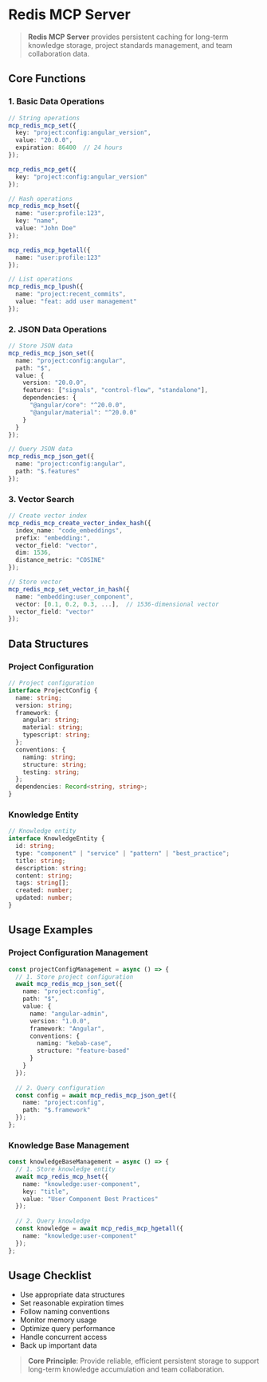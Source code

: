 # Redis MCP Server

> **Redis MCP Server** provides persistent caching for long-term knowledge storage, project standards management, and team collaboration data.

## Core Functions

### 1. Basic Data Operations

```typescript
// String operations
mcp_redis_mcp_set({
  key: "project:config:angular_version",
  value: "20.0.0",
  expiration: 86400  // 24 hours
});

mcp_redis_mcp_get({
  key: "project:config:angular_version"
});

// Hash operations
mcp_redis_mcp_hset({
  name: "user:profile:123",
  key: "name",
  value: "John Doe"
});

mcp_redis_mcp_hgetall({
  name: "user:profile:123"
});

// List operations
mcp_redis_mcp_lpush({
  name: "project:recent_commits",
  value: "feat: add user management"
});
```

### 2. JSON Data Operations

```typescript
// Store JSON data
mcp_redis_mcp_json_set({
  name: "project:config:angular",
  path: "$",
  value: {
    version: "20.0.0",
    features: ["signals", "control-flow", "standalone"],
    dependencies: {
      "@angular/core": "^20.0.0",
      "@angular/material": "^20.0.0"
    }
  }
});

// Query JSON data
mcp_redis_mcp_json_get({
  name: "project:config:angular",
  path: "$.features"
});
```

### 3. Vector Search

```typescript
// Create vector index
mcp_redis_mcp_create_vector_index_hash({
  index_name: "code_embeddings",
  prefix: "embedding:",
  vector_field: "vector",
  dim: 1536,
  distance_metric: "COSINE"
});

// Store vector
mcp_redis_mcp_set_vector_in_hash({
  name: "embedding:user_component",
  vector: [0.1, 0.2, 0.3, ...],  // 1536-dimensional vector
  vector_field: "vector"
});
```

## Data Structures

### Project Configuration

```typescript
// Project configuration
interface ProjectConfig {
  name: string;
  version: string;
  framework: {
    angular: string;
    material: string;
    typescript: string;
  };
  conventions: {
    naming: string;
    structure: string;
    testing: string;
  };
  dependencies: Record<string, string>;
}
```

### Knowledge Entity

```typescript
// Knowledge entity
interface KnowledgeEntity {
  id: string;
  type: "component" | "service" | "pattern" | "best_practice";
  title: string;
  description: string;
  content: string;
  tags: string[];
  created: number;
  updated: number;
}
```

## Usage Examples

### Project Configuration Management

```typescript
const projectConfigManagement = async () => {
  // 1. Store project configuration
  await mcp_redis_mcp_json_set({
    name: "project:config",
    path: "$",
    value: {
      name: "angular-admin",
      version: "1.0.0",
      framework: "Angular",
      conventions: {
        naming: "kebab-case",
        structure: "feature-based"
      }
    }
  });
  
  // 2. Query configuration
  const config = await mcp_redis_mcp_json_get({
    name: "project:config",
    path: "$.framework"
  });
};
```

### Knowledge Base Management

```typescript
const knowledgeBaseManagement = async () => {
  // 1. Store knowledge entity
  await mcp_redis_mcp_hset({
    name: "knowledge:user-component",
    key: "title",
    value: "User Component Best Practices"
  });
  
  // 2. Query knowledge
  const knowledge = await mcp_redis_mcp_hgetall({
    name: "knowledge:user-component"
  });
};
```

## Usage Checklist

- Use appropriate data structures
- Set reasonable expiration times
- Follow naming conventions
- Monitor memory usage
- Optimize query performance
- Handle concurrent access
- Back up important data

> **Core Principle**: Provide reliable, efficient persistent storage to support long-term knowledge accumulation and team collaboration.